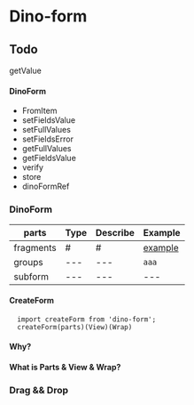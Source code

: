 # Dino-form

## Todo 
  getValue



#### DinoForm
* FromItem
* setFieldsValue
* setFullValues
* setFieldsError
* getFullValues
* getFieldsValue
* verify
* store
* dinoFormRef


### DinoForm
parts      | Type    |     Describe | Example 
---        | ---     |    ---       | --- 
fragments   | #       |    #         |  [example](wwww)
groups       | ---     |    ---       | ` aaa `
subform       | ---     |    ---       | --- 


#### CreateForm
```
  import createForm from 'dino-form';
  createForm(parts)(View)(Wrap)
```

#### Why?

#### What is Parts & View & Wrap?

### Drag && Drop


